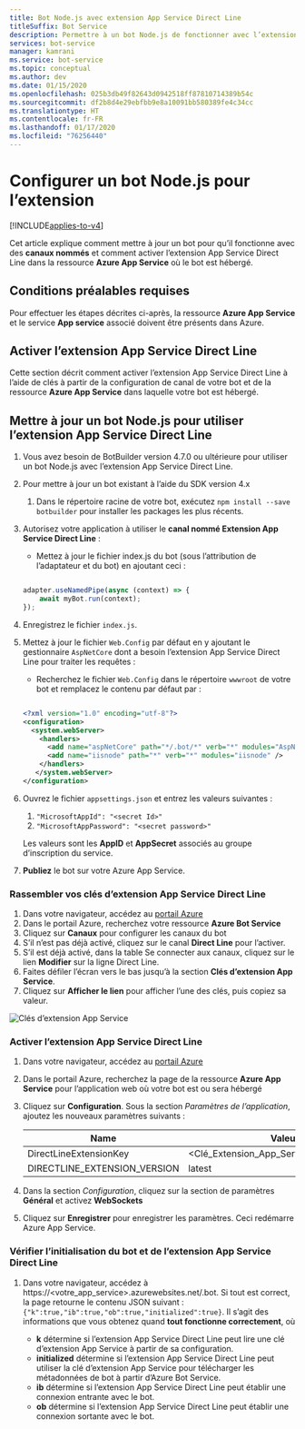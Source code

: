 ```yaml
---
title: Bot Node.js avec extension App Service Direct Line
titleSuffix: Bot Service
description: Permettre à un bot Node.js de fonctionner avec l’extension App Service Direct Line
services: bot-service
manager: kamrani
ms.service: bot-service
ms.topic: conceptual
ms.author: dev
ms.date: 01/15/2020
ms.openlocfilehash: 025b3db49f82643d0942518ff87810714389b54c
ms.sourcegitcommit: df2b8d4e29ebfbb9e8a10091bb580389fe4c34cc
ms.translationtype: HT
ms.contentlocale: fr-FR
ms.lasthandoff: 01/17/2020
ms.locfileid: "76256440"
---
```

# <a name="configure-nodejs-bot-for-extension"></a>Configurer un bot Node.js pour l’extension

[!INCLUDE[applies-to-v4](includes/applies-to.md)]

Cet article explique comment mettre à jour un bot pour qu’il fonctionne avec des **canaux nommés** et comment activer l’extension App Service Direct Line dans la ressource **Azure App Service** où le bot est hébergé.  

## <a name="prerequisites"></a>Conditions préalables requises

Pour effectuer les étapes décrites ci-après, la ressource **Azure App Service** et le service **App service** associé doivent être présents dans Azure.

## <a name="enable-direct-line-app-service-extension"></a>Activer l’extension App Service Direct Line

Cette section décrit comment activer l’extension App Service Direct Line à l’aide de clés à partir de la configuration de canal de votre bot et de la ressource **Azure App Service** dans laquelle votre bot est hébergé.

## <a name="update-nodejs-bot-to-use-direct-line-app-service-extension"></a>Mettre à jour un bot Node.js pour utiliser l’extension App Service Direct Line

1. Vous avez besoin de BotBuilder version 4.7.0 ou ultérieure pour utiliser un bot Node.js avec l’extension App Service Direct Line.
1. Pour mettre à jour un bot existant à l’aide du SDK version 4.x
    1. Dans le répertoire racine de votre bot, exécutez `npm install --save botbuilder` pour installer les packages les plus récents.
1. Autorisez votre application à utiliser le **canal nommé Extension App Service Direct Line** :
    - Mettez à jour le fichier index.js du bot (sous l’attribution de l’adaptateur et du bot) en ajoutant ceci :
    
    ```Node.js
    
    adapter.useNamedPipe(async (context) => {
        await myBot.run(context);
    });
    ```

1. Enregistrez le fichier `index.js`.
1. Mettez à jour le fichier `Web.Config` par défaut en y ajoutant le gestionnaire `AspNetCore` dont a besoin l’extension App Service Direct Line pour traiter les requêtes :
    - Recherchez le fichier `Web.Config` dans le répertoire `wwwroot` de votre bot et remplacez le contenu par défaut par :
    
    ```XML
    
    <?xml version="1.0" encoding="utf-8"?>
    <configuration>
      <system.webServer>
        <handlers>      
          <add name="aspNetCore" path="*/.bot/*" verb="*" modules="AspNetCoreModule" resourceType="Unspecified" />
          <add name="iisnode" path="*" verb="*" modules="iisnode" />
        </handlers>
       </system.webServer>
    </configuration>
    ```
    
1. Ouvrez le fichier `appsettings.json` et entrez les valeurs suivantes :
    1. `"MicrosoftAppId": "<secret Id>"`
    1. `"MicrosoftAppPassword": "<secret password>"`

    Les valeurs sont les **AppID** et **AppSecret** associés au groupe d’inscription du service.

1. **Publiez** le bot sur votre Azure App Service.

### <a name="gather-your-direct-line-app-service-extension-keys"></a>Rassembler vos clés d’extension App Service Direct Line

1. Dans votre navigateur, accédez au [portail Azure](https://portal.azure.com/)
1. Dans le portail Azure, recherchez votre ressource **Azure Bot Service**
1. Cliquez sur **Canaux** pour configurer les canaux du bot
1. S’il n’est pas déjà activé, cliquez sur le canal **Direct Line** pour l’activer. 
1. S’il est déjà activé, dans la table Se connecter aux canaux, cliquez sur le lien **Modifier** sur la ligne Direct Line.
1. Faites défiler l’écran vers le bas jusqu’à la section **Clés d’extension App Service**. 
1. Cliquez sur **Afficher le lien** pour afficher l’une des clés, puis copiez sa valeur.

![Clés d’extension App Service](./media/channels/direct-line-extension-extension-keys.png)

### <a name="enable-the-direct-line-app-service-extension"></a>Activer l’extension App Service Direct Line

1. Dans votre navigateur, accédez au [portail Azure](https://portal.azure.com/)
1. Dans le portail Azure, recherchez la page de la ressource **Azure App Service** pour l’application web où votre bot est ou sera hébergé
1. Cliquez sur **Configuration**. Sous la section *Paramètres de l’application*, ajoutez les nouveaux paramètres suivants :

    |Name|Valeur|
    |---|---|
    |DirectLineExtensionKey|<Clé_Extension_App_Service_De_Section_1>|
    |DIRECTLINE_EXTENSION_VERSION|latest|

1. Dans la section *Configuration*, cliquez sur la section de paramètres **Général** et activez **WebSockets**
1. Cliquez sur **Enregistrer** pour enregistrer les paramètres. Ceci redémarre Azure App Service.

### <a name="confirm-direct-line-app-extension-and-the-bot-are-initialized"></a>Vérifier l’initialisation du bot et de l’extension App Service Direct Line

1. Dans votre navigateur, accédez à https://<votre_app_service>.azurewebsites.net/.bot. Si tout est correct, la page retourne le contenu JSON suivant : `{"k":true,"ib":true,"ob":true,"initialized":true}`. Il s’agit des informations que vous obtenez quand **tout fonctionne correctement**, où

    - **k** détermine si l’extension App Service Direct Line peut lire une clé d’extension App Service à partir de sa configuration. 
    - **initialized** détermine si l’extension App Service Direct Line peut utiliser la clé d’extension App Service pour télécharger les métadonnées de bot à partir d’Azure Bot Service.
    - **ib** détermine si l’extension App Service Direct Line peut établir une connexion entrante avec le bot.
    - **ob** détermine si l’extension App Service Direct Line peut établir une connexion sortante avec le bot. 
